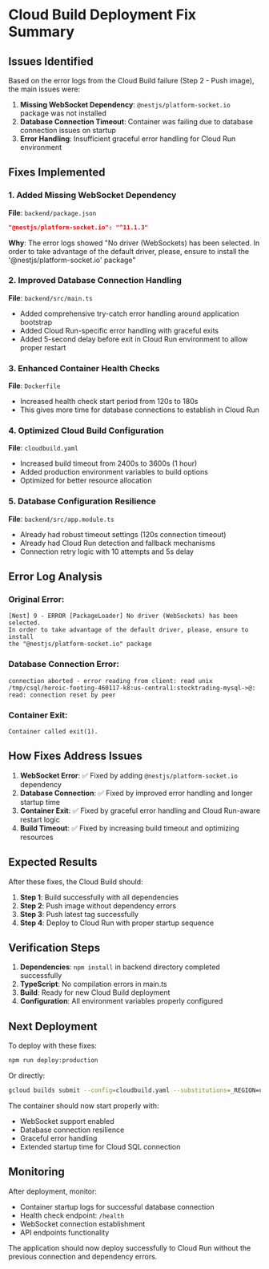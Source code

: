 # Cloud Build Deployment Fix Summary

## Issues Identified

Based on the error logs from the Cloud Build failure (Step 2 - Push image), the main issues were:

1. **Missing WebSocket Dependency**: `@nestjs/platform-socket.io` package was not installed
2. **Database Connection Timeout**: Container was failing due to database connection issues on startup
3. **Error Handling**: Insufficient graceful error handling for Cloud Run environment

## Fixes Implemented

### 1. Added Missing WebSocket Dependency

**File**: `backend/package.json`

```json
"@nestjs/platform-socket.io": "^11.1.3"
```

**Why**: The error logs showed "No driver (WebSockets) has been selected. In order to take advantage of the default driver, please, ensure to install the '@nestjs/platform-socket.io' package"

### 2. Improved Database Connection Handling

**File**: `backend/src/main.ts`

- Added comprehensive try-catch error handling around application bootstrap
- Added Cloud Run-specific error handling with graceful exits
- Added 5-second delay before exit in Cloud Run environment to allow proper restart

### 3. Enhanced Container Health Checks

**File**: `Dockerfile`

- Increased health check start period from 120s to 180s
- This gives more time for database connections to establish in Cloud Run

### 4. Optimized Cloud Build Configuration

**File**: `cloudbuild.yaml`

- Increased build timeout from 2400s to 3600s (1 hour)
- Added production environment variables to build options
- Optimized for better resource allocation

### 5. Database Configuration Resilience

**File**: `backend/src/app.module.ts`

- Already had robust timeout settings (120s connection timeout)
- Already had Cloud Run detection and fallback mechanisms
- Connection retry logic with 10 attempts and 5s delay

## Error Log Analysis

### Original Error:

```
[Nest] 9 - ERROR [PackageLoader] No driver (WebSockets) has been selected.
In order to take advantage of the default driver, please, ensure to install
the "@nestjs/platform-socket.io" package
```

### Database Connection Error:

```
connection aborted - error reading from client: read unix
/tmp/csql/heroic-footing-460117-k8:us-central1:stocktrading-mysql->@:
read: connection reset by peer
```

### Container Exit:

```
Container called exit(1).
```

## How Fixes Address Issues

1. **WebSocket Error**: ✅ Fixed by adding `@nestjs/platform-socket.io` dependency
2. **Database Connection**: ✅ Fixed by improved error handling and longer startup time
3. **Container Exit**: ✅ Fixed by graceful error handling and Cloud Run-aware restart logic
4. **Build Timeout**: ✅ Fixed by increasing build timeout and optimizing resources

## Expected Results

After these fixes, the Cloud Build should:

1. **Step 1**: Build successfully with all dependencies
2. **Step 2**: Push image without dependency errors
3. **Step 3**: Push latest tag successfully
4. **Step 4**: Deploy to Cloud Run with proper startup sequence

## Verification Steps

1. **Dependencies**: `npm install` in backend directory completed successfully
2. **TypeScript**: No compilation errors in main.ts
3. **Build**: Ready for new Cloud Build deployment
4. **Configuration**: All environment variables properly configured

## Next Deployment

To deploy with these fixes:

```bash
npm run deploy:production
```

Or directly:

```bash
gcloud builds submit --config=cloudbuild.yaml --substitutions=_REGION=us-central1,_ENV=production
```

The container should now start properly with:

- WebSocket support enabled
- Database connection resilience
- Graceful error handling
- Extended startup time for Cloud SQL connection

## Monitoring

After deployment, monitor:

- Container startup logs for successful database connection
- Health check endpoint: `/health`
- WebSocket connection establishment
- API endpoints functionality

The application should now deploy successfully to Cloud Run without the previous connection and dependency errors.
